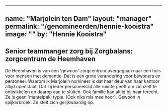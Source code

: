
---
name: "Marjolein ten Dam"
layout: "manager"
permalink: "/genomineerden/hennie-kooistra"
image: ""
by: "Hennie Kooistra"
---
## Senior teammanger zorg bij Zorgbalans: zorgcentrum de Heemhaven
De Heemhaven is van een 'gewoon' zorgcentrum overgegaan naar een huis voor mensen met dementie. Dat is een grote verandering voor bewoners en personeel. Waarom ik Marjolein nomineer is dat haar deur van haar kantoor altijd openstaat. Dat zij ieder personeelslid alle ruimte geeft om zichzelf te ontwikkelen en daarop aan te sluiten. Ook familie kan altijd bij haar terecht. Ze is geen 'mantelpak' typje. (Ook niks mis mee hoor). Gewoon in spijkerbroek. Ze stelt zich gelijkwaardig op.
